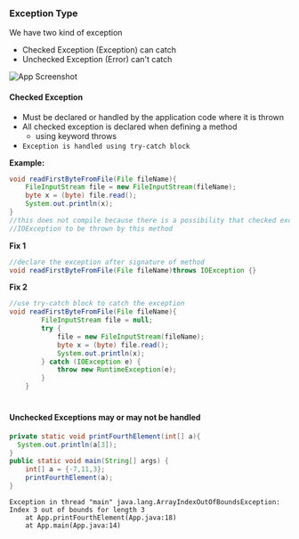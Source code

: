 ### Exception Type

We have two kind of exception 
- Checked Exception (Exception) can catch
- Unchecked Exception (Error) can't catch

![App Screenshot](https://data-flair.training/blogs/wp-content/uploads/sites/2/2018/04/hierarchy-of-java-exceptions.webp)

#### Checked Exception 
- Must be declared or handled by the application code where it is thrown
- All checked exception is declared when defining a method
  - using keyword throws
- `Exception is handled using try-catch block`

__Example:__

```java
void readFirstByteFromFile(File fileName){
    FileInputStream file = new FileInputStream(fileName);
    byte x = (byte) file.read();
    System.out.println(x);
}
//this does not compile because there is a possibility that checked exception
//IOException to be thrown by this method
```
__Fix 1__
```java
//declare the exception after signature of method
void readFirstByteFromFile(File fileName)throws IOException {}
```
__Fix 2__
```java
//use try-catch block to catch the exception
void readFirstByteFromFile(File fileName){
        FileInputStream file = null;
        try {
            file = new FileInputStream(fileName);
            byte x = (byte) file.read();
            System.out.println(x);
        } catch (IOException e) {
            throw new RuntimeException(e);
        }
    }
```
#
#### Unchecked Exceptions may or may not be handled
```java
private static void printFourthElement(int[] a){
  System.out.println(a[3]);
}
public static void main(String[] args) {
    int[] a = {-7,11,3};
    printFourthElement(a);
}

```
```text
Exception in thread "main" java.lang.ArrayIndexOutOfBoundsException: Index 3 out of bounds for length 3
	at App.printFourthElement(App.java:18)
	at App.main(App.java:14)
```

